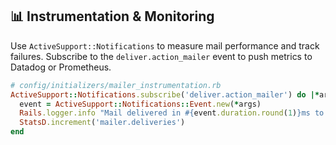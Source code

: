 ## 📊 Instrumentation & Monitoring
Use `ActiveSupport::Notifications` to measure mail performance and track failures. Subscribe to the `deliver.action_mailer` event to push metrics to Datadog or Prometheus.

```ruby
# config/initializers/mailer_instrumentation.rb
ActiveSupport::Notifications.subscribe('deliver.action_mailer') do |*args|
  event = ActiveSupport::Notifications::Event.new(*args)
  Rails.logger.info "Mail delivered in #{event.duration.round(1)}ms to #{event.payload[:to]}"
  StatsD.increment('mailer.deliveries')
end
```